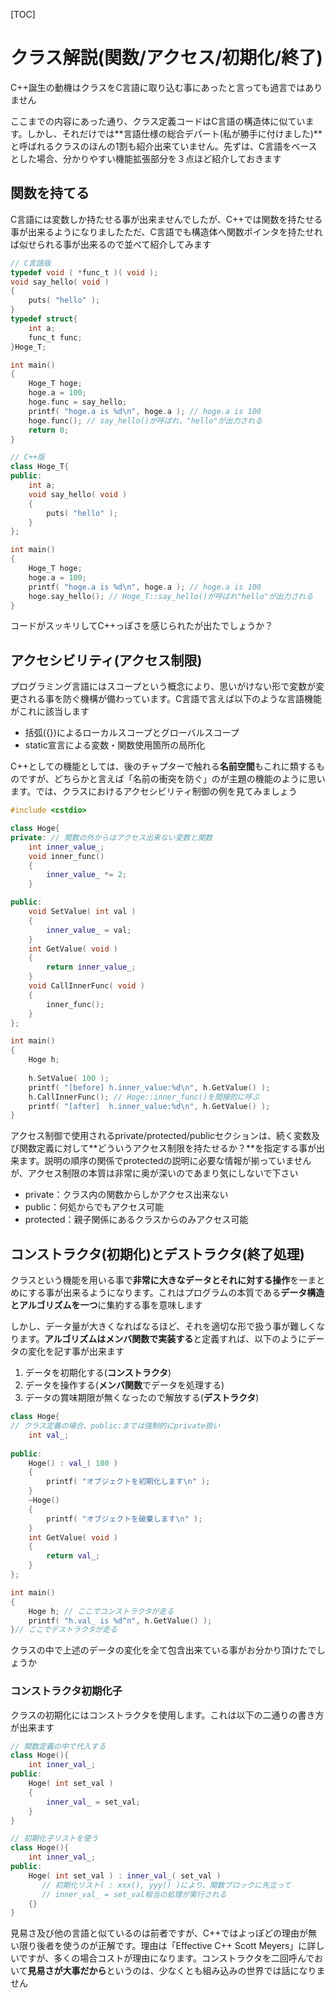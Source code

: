 [TOC]

# クラス解説(関数/アクセス/初期化/終了)

C++誕生の動機はクラスをC言語に取り込む事にあったと言っても過言ではありません

ここまでの内容にあった通り、クラス定義コードはC言語の構造体に似ています。しかし、それだけでは**言語仕様の総合デパート(私が勝手に付けました)**と呼ばれるクラスのほんの1割も紹介出来ていません。先ずは、C言語をベースとした場合、分かりやすい機能拡張部分を３点ほど紹介しておきます

## 関数を持てる

C言語には変数しか持たせる事が出来ませんでしたが、C++では関数を持たせる事が出来るようになりましたただ、C言語でも構造体へ関数ポインタを持たせれば似せられる事が出来るので並べて紹介してみます

```c
// C言語版
typedef void ( *func_t )( void );
void say_hello( void )
{
    puts( "hello" );
}
typedef struct{
    int a;
    func_t func;
}Hoge_T;

int main()
{
    Hoge_T hoge;
    hoge.a = 100;
    hoge.func = say_hello;
    printf( "hoge.a is %d\n", hoge.a ); // hoge.a is 100
    hoge.func(); // say_hello()が呼ばれ、"hello"が出力される
    return 0;
}
```

```cpp
// C++版
class Hoge_T{
public:
    int a;
    void say_hello( void )
    {
        puts( "hello" );
    }
};

int main()
{
    Hoge_T hoge;
    hoge.a = 100;
    printf( "hoge.a is %d\n", hoge.a ); // hoge.a is 100
    hoge.say_hello(); // Hoge_T::say_hello()が呼ばれ"hello"が出力される
}
```

コードがスッキリしてC++っぽさを感じられたが出たでしょうか？

## アクセシビリティ(アクセス制限)

プログラミング言語にはスコープという概念により、思いがけない形で変数が変更される事を防ぐ機構が備わっています。C言語で言えば以下のような言語機能がこれに該当します

- 括弧({})によるローカルスコープとグローバルスコープ
- static宣言による変数・関数使用箇所の局所化

C++としての機能としては、後のチャプターで触れる**名前空間**もこれに類するものですが、どちらかと言えば「名前の衝突を防ぐ」のが主題の機能のように思います。では、クラスにおけるアクセシビリティ制御の例を見てみましょう

```cpp
#include <cstdio>

class Hoge{
private: // 関数の外からはアクセス出来ない変数と関数
    int inner_value_;
    void inner_func()
    {
        inner_value_ *= 2;
    }

public:
    void SetValue( int val )
    {
        inner_value_ = val;
    }
    int GetValue( void )
    {
        return inner_value_;
    }
    void CallInnerFunc( void )
    {
        inner_func();
    }
};

int main()
{
    Hoge h;
    
    h.SetValue( 100 );
    printf( "[before] h.inner_value:%d\n", h.GetValue() );
    h.CallInnerFunc(); // Hoge::inner_func()を間接的に呼ぶ
    printf( "[after]  h.inner_value:%d\n", h.GetValue() );
}
```

アクセス制御で使用されるprivate/protected/publicセクションは、続く変数及び関数定義に対して**どういうアクセス制限を持たせるか？**を指定する事が出来ます。説明の順序の関係でprotectedの説明に必要な情報が揃っていませんが、アクセス制限の本質は非常に奥が深いのであまり気にしないで下さい

- private：クラス内の関数からしかアクセス出来ない
- public：何処からでもアクセス可能
- protected：親子関係にあるクラスからのみアクセス可能

## コンストラクタ(初期化)とデストラクタ(終了処理)

クラスという機能を用いる事で**非常に大きなデータとそれに対する操作**を一まとめにする事が出来るようになります。これはプログラムの本質である**データ構造とアルゴリズムを一つ**に集約する事を意味します

しかし、データ量が大きくなればなるほど、それを適切な形で扱う事が難しくなります。**アルゴリズムはメンバ関数で実装する**と定義すれば、以下のようにデータの変化を記す事が出来ます

1. データを初期化する(**コンストラクタ**)
2. データを操作する(**メンバ関数**でデータを処理する)
3. データの賞味期限が無くなったので解放する(**デストラクタ**)

```cpp
class Hoge{
// クラス定義の場合、public:までは強制的にprivate扱い
    int val_;
    
public:
    Hoge() : val_( 100 )
    {
        printf( "オブジェクトを初期化します\n" );
    }
    ~Hoge()
    {
        printf( "オブジェクトを破棄します\n" );
    }
    int GetValue( void )
    {
        return val_;
    }
};

int main()
{
    Hoge h; // ここでコンストラクタが走る
    printf( "h.val_ is %d^n", h.GetValue() );
}// ここでデストラクタが走る
```

クラスの中で上述のデータの変化を全て包含出来ている事がお分かり頂けたでしょうか

### コンストラクタ初期化子

クラスの初期化にはコンストラクタを使用します。これは以下の二通りの書き方が出来ます

```cpp
// 関数定義の中で代入する
class Hoge(){
    int inner_val_;
public:
    Hoge( int set_val )
    {
        inner_val_ = set_val;
    }
}

// 初期化子リストを使う
class Hoge(){
    int inner_val_;
public:
    Hoge( int set_val ) : inner_val_( set_val )
       // 初期化リスト( : xxx(), yyy() )により、関数ブロックに先立って
       // inner_val_ = set_val相当の処理が実行される
    {}
}
```

見易さ及び他の言語と似ているのは前者ですが、C++ではよっぽどの理由が無い限り後者を使うのが正解です。理由は「Effective C++ Scott Meyers」に詳しいですが、多くの場合コストが理由になります。コンストラクタを二回呼んでおいて**見易さが大事だから**というのは、少なくとも組み込みの世界では話になりません